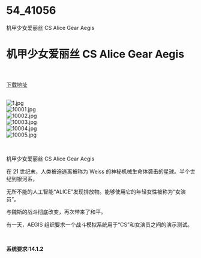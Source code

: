 # 54_41056
机甲少女爱丽丝 CS Alice Gear Aegis
# 机甲少女爱丽丝 CS Alice Gear Aegis
 <br/></br>
[下载地址](https://www.switch520.cc/article/41056 "下载地址")
<br/></br>

<p><img title="1.jpg" src="https://www.switch520.cc/muke_img/2022_09_08_93b775f210b02.jpg" alt="1.jpg"><br>
<img title="10001.jpg" src="https://www.switch520.cc/muke_img/2022_09_08_3fbc6d8d9a700.jpg" alt="10001.jpg"><br>
<img title="10002.jpg" src="https://www.switch520.cc/muke_img/2022_09_08_75bb658656e67.jpg" alt="10002.jpg"><br>
<img title="10003.jpg" src="https://www.switch520.cc/muke_img/2022_09_08_0b5ebea32b76a.jpg" alt="10003.jpg"><br>
<img title="10004.jpg" src="https://www.switch520.cc/muke_img/2022_09_08_2b8c3409e8b15.jpg" alt="10004.jpg"><br>
<img title="10005.jpg" src="https://www.switch520.cc/muke_img/2022_09_08_2e493ad1cfffd.jpg" alt="10005.jpg"></p>
<p>&nbsp;</p>
<p>机甲少女爱丽丝 CS Alice Gear Aegis</p>
<p>在 21 世纪末，人类被迫逃离被称为 Weiss 的神秘机械生命体袭击的星球。半个世纪到银河系，</p>
<p>无所不能的人工智能“ALICE”发现排放物。能够使用它的年轻女性被称为“女演员”。</p>
<p>与魏斯的战斗彻底改变，再次带来了和平。</p>
<p>有一天，AEGIS 组织要求一个战斗模拟系统用于“CS”和女演员之间的演示测试。</p>
<p>&nbsp;</p>
<p><strong>系统要求:14.1.2</strong></p>



